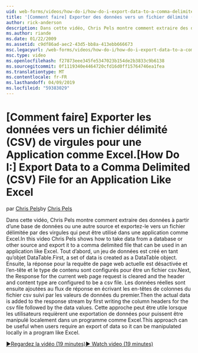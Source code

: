 ```yaml
---
uid: web-forms/videos/how-do-i/how-do-i-export-data-to-a-comma-delimited-csv-file-for-an-application-like-excel
title: '[Comment faire] Exporter des données vers un fichier délimité (CSV) de virgules pour une Application comme Excel | Microsoft Docs'
author: rick-anderson
description: Dans cette vidéo, Chris Pels montre comment extraire des données à partir d’une base de données ou une autre source et exportez-le vers un fichier délimitée par des virgules qui peut être utilisé dans une application li...
ms.author: riande
ms.date: 01/22/2009
ms.assetid: c9df86ad-aec2-43d5-bb8a-413ebb666673
msc.legacyurl: /web-forms/videos/how-do-i/how-do-i-export-data-to-a-comma-delimited-csv-file-for-an-application-like-excel
msc.type: video
ms.openlocfilehash: f27873eee345fe5347023b154de2b3833c9b6138
ms.sourcegitcommit: 0f1119340e4464720cfd16d0ff15764746ea1fea
ms.translationtype: MT
ms.contentlocale: fr-FR
ms.lasthandoff: 04/09/2019
ms.locfileid: "59383029"
---
```

# <a name="how-do-i-export-data-to-a-comma-delimited-csv-file-for-an-application-like-excel"></a><span data-ttu-id="932c6-103">[Comment faire] Exporter les données vers un fichier délimité (CSV) de virgules pour une Application comme Excel.</span><span class="sxs-lookup"><span data-stu-id="932c6-103">[How Do I:] Export Data to a Comma Delimited (CSV) File for an Application Like Excel</span></span>

<span data-ttu-id="932c6-104">par [Chris Pels](https://twitter.com/chrispels)</span><span class="sxs-lookup"><span data-stu-id="932c6-104">by [Chris Pels](https://twitter.com/chrispels)</span></span>

<span data-ttu-id="932c6-105">Dans cette vidéo, Chris Pels montre comment extraire des données à partir d’une base de données ou une autre source et exportez-le vers un fichier délimitée par des virgules qui peut être utilisé dans une application comme Excel.</span><span class="sxs-lookup"><span data-stu-id="932c6-105">In this video Chris Pels shows how to take data from a database or other source and export it to a comma delimited file that can be used in an application like Excel.</span></span> <span data-ttu-id="932c6-106">Tout d’abord, un jeu de données est créé en tant qu’objet DataTable.</span><span class="sxs-lookup"><span data-stu-id="932c6-106">First, a set of data is created as a DataTable object.</span></span> <span data-ttu-id="932c6-107">Ensuite, la réponse pour la requête de page web actuelle est désactivée et l’en-tête et le type de contenu sont configurés pour être un fichier csv.</span><span class="sxs-lookup"><span data-stu-id="932c6-107">Next, the Response for the current web page request is cleared and the header and content type are configured to be a csv file.</span></span> <span data-ttu-id="932c6-108">Les données réelles sont ensuite ajoutées au flux de réponse en écrivant les en-têtes de colonnes du fichier csv suivi par les valeurs de données du premier.</span><span class="sxs-lookup"><span data-stu-id="932c6-108">Then the actual data is added to the response stream by first writing the column headers for the csv file followed by the data values.</span></span> <span data-ttu-id="932c6-109">Cette approche peut être utile lorsque les utilisateurs requièrent une exportation de données pour puissent être manipulé localement dans un programme comme Excel.</span><span class="sxs-lookup"><span data-stu-id="932c6-109">This approach can be useful when users require an export of data so it can be manipulated locally in a program like Excel.</span></span>

[<span data-ttu-id="932c6-110">&#9654;Regardez la vidéo (19 minutes)</span><span class="sxs-lookup"><span data-stu-id="932c6-110">&#9654; Watch video (19 minutes)</span></span>](https://channel9.msdn.com/Blogs/ASP-NET-Site-Videos/how-do-i-export-data-to-a-comma-delimited-csv-file-for-an-application-like-excel)
